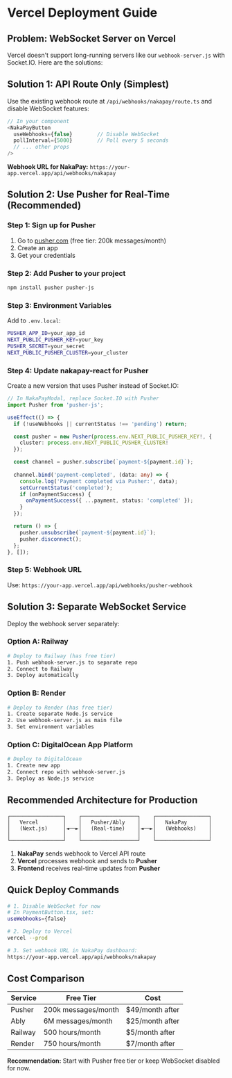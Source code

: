 # Vercel Deployment Guide

## Problem: WebSocket Server on Vercel

Vercel doesn't support long-running servers like our `webhook-server.js` with Socket.IO. Here are the solutions:

## Solution 1: API Route Only (Simplest)

Use the existing webhook route at `/api/webhooks/nakapay/route.ts` and disable WebSocket features:

```typescript
// In your component
<NakaPayButton
  useWebhooks={false}        // Disable WebSocket
  pollInterval={5000}        // Poll every 5 seconds
  // ... other props
/>
```

**Webhook URL for NakaPay:** `https://your-app.vercel.app/api/webhooks/nakapay`

## Solution 2: Use Pusher for Real-Time (Recommended)

### Step 1: Sign up for Pusher
1. Go to [pusher.com](https://pusher.com) (free tier: 200k messages/month)
2. Create an app
3. Get your credentials

### Step 2: Add Pusher to your project
```bash
npm install pusher pusher-js
```

### Step 3: Environment Variables
Add to `.env.local`:
```bash
PUSHER_APP_ID=your_app_id
NEXT_PUBLIC_PUSHER_KEY=your_key
PUSHER_SECRET=your_secret
NEXT_PUBLIC_PUSHER_CLUSTER=your_cluster
```

### Step 4: Update nakapay-react for Pusher

Create a new version that uses Pusher instead of Socket.IO:

```typescript
// In NakaPayModal, replace Socket.IO with Pusher
import Pusher from 'pusher-js';

useEffect(() => {
  if (!useWebhooks || currentStatus !== 'pending') return;

  const pusher = new Pusher(process.env.NEXT_PUBLIC_PUSHER_KEY!, {
    cluster: process.env.NEXT_PUBLIC_PUSHER_CLUSTER!
  });

  const channel = pusher.subscribe(`payment-${payment.id}`);
  
  channel.bind('payment-completed', (data: any) => {
    console.log('Payment completed via Pusher:', data);
    setCurrentStatus('completed');
    if (onPaymentSuccess) {
      onPaymentSuccess({ ...payment, status: 'completed' });
    }
  });

  return () => {
    pusher.unsubscribe(`payment-${payment.id}`);
    pusher.disconnect();
  };
}, []);
```

### Step 5: Webhook URL
Use: `https://your-app.vercel.app/api/webhooks/pusher-webhook`

## Solution 3: Separate WebSocket Service

Deploy the webhook server separately:

### Option A: Railway
```bash
# Deploy to Railway (has free tier)
1. Push webhook-server.js to separate repo
2. Connect to Railway
3. Deploy automatically
```

### Option B: Render
```bash
# Deploy to Render (has free tier)
1. Create separate Node.js service
2. Use webhook-server.js as main file
3. Set environment variables
```

### Option C: DigitalOcean App Platform
```bash
# Deploy to DigitalOcean
1. Create new app
2. Connect repo with webhook-server.js
3. Deploy as Node.js service
```

## Recommended Architecture for Production

```
┌─────────────────┐    ┌──────────────────┐    ┌─────────────────┐
│   Vercel        │    │   Pusher/Ably    │    │   NakaPay       │
│   (Next.js)     │◄──►│   (Real-time)    │◄──►│   (Webhooks)    │
│                 │    │                  │    │                 │
└─────────────────┘    └──────────────────┘    └─────────────────┘
```

1. **NakaPay** sends webhook to Vercel API route
2. **Vercel** processes webhook and sends to **Pusher**
3. **Frontend** receives real-time updates from **Pusher**

## Quick Deploy Commands

```bash
# 1. Disable WebSocket for now
# In PaymentButton.tsx, set:
useWebhooks={false}

# 2. Deploy to Vercel
vercel --prod

# 3. Set webhook URL in NakaPay dashboard:
https://your-app.vercel.app/api/webhooks/nakapay
```

## Cost Comparison

| Service | Free Tier | Cost |
|---------|-----------|------|
| Pusher | 200k messages/month | $49/month after |
| Ably | 6M messages/month | $25/month after |
| Railway | 500 hours/month | $5/month after |
| Render | 750 hours/month | $7/month after |

**Recommendation:** Start with Pusher free tier or keep WebSocket disabled for now.
